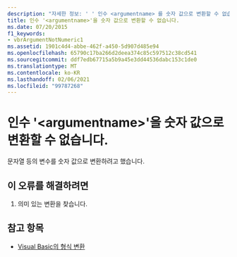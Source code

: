 ```yaml
---
description: "자세한 정보: ' ' 인수 <argumentname> 를 숫자 값으로 변환할 수 없습니다."
title: 인수 '<argumentname>'을 숫자 값으로 변환할 수 없습니다.
ms.date: 07/20/2015
f1_keywords:
- vbrArgumentNotNumeric1
ms.assetid: 1901c4d4-abbe-462f-a450-5d907d485e94
ms.openlocfilehash: 65790c17ba266d2deea374c85c597512c38cd541
ms.sourcegitcommit: ddf7edb67715a5b9a45e3dd44536dabc153c1de0
ms.translationtype: MT
ms.contentlocale: ko-KR
ms.lasthandoff: 02/06/2021
ms.locfileid: "99787268"
---
```

# <a name="argument-argumentname-cannot-be-converted-to-a-numeric-value"></a>인수 '\<argumentname>'을 숫자 값으로 변환할 수 없습니다.

문자열 등의 변수를 숫자 값으로 변환하려고 했습니다.  
  
## <a name="to-correct-this-error"></a>이 오류를 해결하려면  
  
1. 의미 있는 변환을 찾습니다.  
  
## <a name="see-also"></a>참고 항목

- [Visual Basic의 형식 변환](../programming-guide/language-features/data-types/type-conversions.md)
